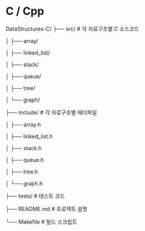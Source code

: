 # C / Cpp

DataStructures-C/
├── src/           # 각 자료구조별 C 소스코드

│   ├── array/

│   ├── linked_list/

│   ├── stack/

│   ├── queue/

│   ├── tree/

│   └── graph/

├── include/       # 각 자료구조별 헤더파일

│   ├── array.h

│   ├── linked_list.h

│   ├── stack.h

│   ├── queue.h

│   ├── tree.h

│   └── graph.h

├── tests/         # 테스트 코드

├── README.md      # 프로젝트 설명

└── Makefile       # 빌드 스크립트
